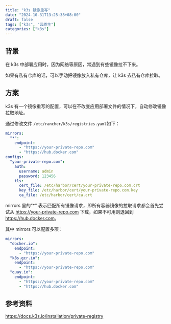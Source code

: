 ```yaml
---
title: "k3s 镜像重写"
date: "2024-10-31T13:25:38+08:00"
draft: false
tags: ["k3s", "云原生"]
categories: ["k3s"]
---
```


## 背景

在 k3s 中部署应用时，因为网络等原因，常遇到有些镜像拉不下来。

如果有私有仓库的话，可以手动把镜像放入私有仓库，让 k3s 去私有仓库拉取。

## 方案

k3s 有一个镜像重写的配置，可以在不改变应用部署文件的情况下，自动修改镜像拉取地址。

通过修改文件 `/etc/rancher/k3s/registries.yaml`如下：

```yaml
mirrors:
  "*":
    endpoint:
      - "https://your-private-repo.com"
      - "https://hub.docker.com"
configs:
  "your-private-repo.com":
    auth:
      username: admin
      password: 123456
    tls:
      cert_file: /etc/harbor/cert/your-private-repo.com.crt
      key_file: /etc/harbor/cert/your-private-repo.com.key
      ca_file: /etc/harbor/cert/ca.crt
```

mirrors 里的"\*" 表示匹配所有镜像请求，即所有容器镜像的拉取请求都会首先尝试从 <https://your-private-repo.com> 下载，如果不可用则退回到 <https://hub.docker.com>。

其中 mirrors 可以配置多项：

```yaml
mirrors:
  "docker.io":
    endpoint:
      - "https://your-private-repo.com"
  "k8s.gcr.io":
    endpoint:
      - "https://your-private-repo.com"
  "quay.io":
    endpoint:
      - "https://your-private-repo.com"
      - "https://hub.docker.com"
```

## 参考资料

<https://docs.k3s.io/installation/private-registry>
